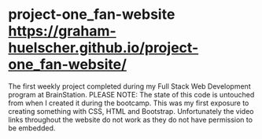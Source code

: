 # project-one_fan-website https://graham-huelscher.github.io/project-one_fan-website/
The first weekly project completed during my Full Stack Web Development program at BrainStation. PLEASE NOTE: The state of this code is untouched from when I created it during the bootcamp. This was my first exposure to creating something with CSS, HTML and Bootstrap. Unfortunately the video links throughout the website do not work as they do not have permission to be embedded. 
